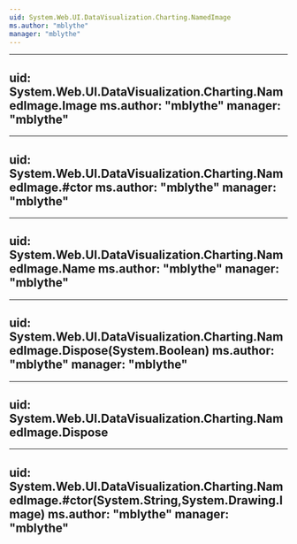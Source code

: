 ```yaml
---
uid: System.Web.UI.DataVisualization.Charting.NamedImage
ms.author: "mblythe"
manager: "mblythe"
---
```


---
uid: System.Web.UI.DataVisualization.Charting.NamedImage.Image
ms.author: "mblythe"
manager: "mblythe"
---

---
uid: System.Web.UI.DataVisualization.Charting.NamedImage.#ctor
ms.author: "mblythe"
manager: "mblythe"
---

---
uid: System.Web.UI.DataVisualization.Charting.NamedImage.Name
ms.author: "mblythe"
manager: "mblythe"
---

---
uid: System.Web.UI.DataVisualization.Charting.NamedImage.Dispose(System.Boolean)
ms.author: "mblythe"
manager: "mblythe"
---

---
uid: System.Web.UI.DataVisualization.Charting.NamedImage.Dispose
---

---
uid: System.Web.UI.DataVisualization.Charting.NamedImage.#ctor(System.String,System.Drawing.Image)
ms.author: "mblythe"
manager: "mblythe"
---

